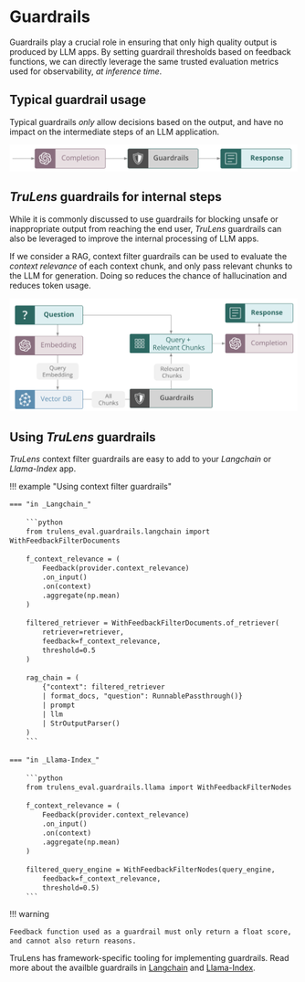 # Guardrails

Guardrails play a crucial role in ensuring that only high quality output is produced by LLM apps. By setting guardrail thresholds based on feedback functions, we can directly leverage the same trusted evaluation metrics used for observability, *at inference time*.

## Typical guardrail usage

Typical guardrails *only* allow decisions based on the output, and have no impact on the intermediate steps of an LLM application.

![Standard Guardrails Flow](simple_guardrail_flow.png)

## _TruLens_ guardrails for internal steps

While it is commonly discussed to use guardrails for blocking unsafe or inappropriate output from reaching the end user, _TruLens_ guardrails can also be leveraged to improve the internal processing of LLM apps. 

If we consider a RAG, context filter guardrails can be used to evaluate the *context relevance* of each context chunk, and only pass relevant chunks to the LLM for generation. Doing so reduces the chance of hallucination and reduces token usage.

![Context Filtering with Guardrails](guardrail_context_filtering.png)

## Using _TruLens_ guardrails

_TruLens_ context filter guardrails are easy to add to your _Langchain_ or _Llama-Index_ app.

!!! example "Using context filter guardrails"

    === "in _Langchain_"

        ```python
        from trulens_eval.guardrails.langchain import WithFeedbackFilterDocuments

        f_context_relevance = (
            Feedback(provider.context_relevance)
            .on_input()
            .on(context)
            .aggregate(np.mean)
        )

        filtered_retriever = WithFeedbackFilterDocuments.of_retriever(
            retriever=retriever,
            feedback=f_context_relevance,
            threshold=0.5
        )

        rag_chain = (
            {"context": filtered_retriever 
            | format_docs, "question": RunnablePassthrough()}
            | prompt
            | llm
            | StrOutputParser()
        )
        ```  

    === "in _Llama-Index_"

        ```python
        from trulens_eval.guardrails.llama import WithFeedbackFilterNodes

        f_context_relevance = (
            Feedback(provider.context_relevance)
            .on_input()
            .on(context)
            .aggregate(np.mean)
        )

        filtered_query_engine = WithFeedbackFilterNodes(query_engine,
            feedback=f_context_relevance,
            threshold=0.5)
        ```

!!! warning

    Feedback function used as a guardrail must only return a float score, and cannot also return reasons.

TruLens has framework-specific tooling for implementing guardrails. Read more about the availble guardrails in [Langchain](../api/guardrails/langchain) and [Llama-Index](../api/guardrails/llama).